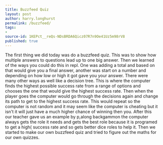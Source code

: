 ```yaml
---
title: Buzzfeed Quiz
layout: post
author: harry.longhurst
permalink: /buzzfeed/
tags:
- 
source-id: 1KEPct__reQs-NDsBRDA6Qicz07R7n9Oe41Uz5m98rV8
published: true
---
```

The first thing we did today was do a buzzfeed quiz. This was to show how multiple answers to questions lead up to one big answer. Then we learned of the ways you could do this in repl. One was adding a total and based on that would give you a final answer, another was start on a number and depending on how low or high it got gave you your answer. There were many other ways as well like a decision tree. This is where the computer finds the highest possible success rate from a range of options and chooses the one that would give the highest success rate. Then when the player goes the computer would go through the decisions again and change its path to get to the highest success rate. This would repeat so the computer is not random and it may seem like the computer is cheating but it isn't it will just have a much higher chance of winning then you. After this our teacher gave us an example by p,along backgammon the computer always gets the role it needs and gets the best role because it is programed to get a high( success rate and so gets better dice roles to help it. Then we started to make our own buzzfeed quiz and tried to figure out the maths for our own quizzes.


